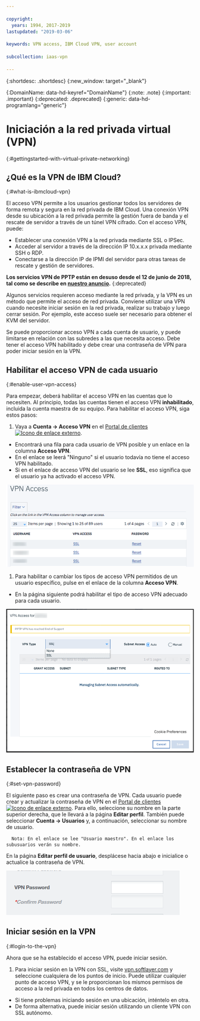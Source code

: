 ```yaml
---

copyright:
  years: 1994, 2017-2019
lastupdated: "2019-03-06"

keywords: VPN access, IBM Cloud VPN, user account

subcollection: iaas-vpn

---
```


{:shortdesc: .shortdesc}
{:new_window: target="_blank"}

{:DomainName: data-hd-keyref="DomainName"}
{:note: .note}
{:important: .important}
{:deprecated: .deprecated}
{:generic: data-hd-programlang="generic"}

# Iniciación a la red privada virtual (VPN)
{:#gettingstarted-with-virtual-private-networking}

## ¿Qué es la VPN de IBM Cloud?
{:#what-is-ibmcloud-vpn}


El acceso VPN permite a los usuarios gestionar todos los servidores de forma remota y segura en la red privada de IBM Cloud. Una conexión VPN desde su ubicación a la red privada permite la gestión fuera de banda y el rescate de servidor a través de un túnel VPN cifrado. Con el acceso VPN, puede:

* Establecer una conexión VPN a la red privada mediante SSL o IPSec.
* Acceder al servidor a través de la dirección IP 10.x.x.x privada mediante SSH o RDP.
* Conectarse a la dirección IP de IPMI del servidor para otras tareas de rescate y gestión de servidores.

**Los servicios VPN de PPTP están en desuso desde el 12 de junio de 2018, tal como se describe en [nuestro anuncio](/docs/infrastructure/iaas-vpn?topic=VPN-pptp-vpn-deprecation).**
{:deprecated}

Algunos servicios requieren acceso mediante la red privada, y la VPN es un método que permite el acceso de red privada. Conviene utilizar una VPN cuando necesite iniciar sesión en la red privada, realizar su trabajo y luego cerrar sesión. Por ejemplo, este acceso suele ser necesario para obtener el KVM del servidor.

Se puede proporcionar acceso VPN a cada cuenta de usuario, y puede limitarse en relación con las subredes a las que necesita acceso. Debe tener el acceso VPN habilitado y debe crear una contraseña de VPN para poder iniciar sesión en la VPN.

## Habilitar el acceso VPN de cada usuario
{:#enable-user-vpn-access}

Para empezar, deberá habilitar el acceso VPN en las cuentas que lo necesiten. Al principio, todas las cuentas tienen el acceso VPN **inhabilitado**, incluida la cuenta maestra de su equipo. Para habilitar el acceso VPN, siga estos pasos:

1. Vaya a **Cuenta -> Acceso VPN** en el [Portal de clientes ![Icono de enlace externo](../../icons/launch-glyph.svg "Icono de enlace externo")](https://control.softlayer.com/).
* Encontrará una fila para cada usuario de VPN posible y un enlace en la columna **Acceso VPN**.
* En el enlace se leerá "Ninguno" si el usuario todavía no tiene el acceso VPN habilitado.
* Si en el enlace de acceso VPN del usuario se lee **SSL**, eso significa que el usuario ya ha activado el acceso VPN.

![Tabla de acceso VPN del portal de Softlayer](images/vpnaccess01.png)

1. Para habilitar o cambiar los tipos de acceso VPN permitidos de un usuario específico, pulse en el enlace de la columna **Acceso VPN**.
* En la página siguiente podrá habilitar el tipo de acceso VPN adecuado para cada usuario.  

![Asignar el tipo de acceso VPN a un usuario](images/vpntype01.png)

## Establecer la contraseña de VPN
{:#set-vpn-password}

El siguiente paso es crear una contraseña de VPN. Cada usuario puede crear y actualizar la contraseña de VPN en el [Portal de clientes ![Icono de enlace externo](../../icons/launch-glyph.svg "Icono de enlace externo")](https://control.softlayer.com/). Para ello, seleccione su nombre en la parte superior derecha, que le llevará a la página **Editar perfil**. También puede seleccionar **Cuenta -> Usuarios** y, a continuación, seleccionar su nombre de usuario.

      Nota: En el enlace se lee "Usuario maestro". En el enlace los subusuarios verán su nombre.

En la página **Editar perfil de usuario**, desplácese hacia abajo e inicialice o actualice la contraseña de VPN.

![Editar los campos de contraseña de VPN del perfil](images/vpnpasswordfields.png)

## Iniciar sesión en la VPN
{:#login-to-the-vpn}

Ahora que se ha establecido el acceso VPN, puede iniciar sesión.

1. Para iniciar sesión en la VPN con SSL, visite [vpn.softlayer.com](https://vpn.softlayer.com/) y seleccione cualquiera de los puntos de inicio. Puede utilizar cualquier punto de acceso VPN, y se le proporcionan los mismos permisos de acceso a la red privada en todos los centros de datos.
* Si tiene problemas iniciando sesión en una ubicación, inténtelo en otra.
* De forma alternativa, puede iniciar sesión utilizando un cliente VPN con SSL autónomo.
